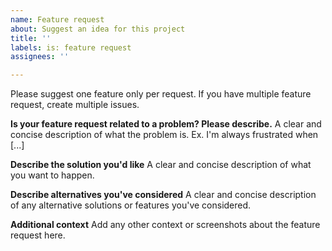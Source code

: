 ```yaml
---
name: Feature request
about: Suggest an idea for this project
title: ''
labels: is: feature request
assignees: ''

---
```


Please suggest one feature only per request. If you have multiple feature request, create multiple issues.

**Is your feature request related to a problem? Please describe.**
A clear and concise description of what the problem is. Ex. I'm always frustrated when [...]

**Describe the solution you'd like**
A clear and concise description of what you want to happen.

**Describe alternatives you've considered**
A clear and concise description of any alternative solutions or features you've considered.

**Additional context**
Add any other context or screenshots about the feature request here.
